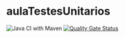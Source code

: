 # aulaTestesUnitarios
![Java CI with Maven](https://github.com/edimailzaProjects/aulaTestesUnitarios/workflows/Java%20CI%20with%20Maven/badge.svg)
[![Quality Gate Status](https://sonarcloud.io/api/project_badges/measure?project=edimailzaProjects_aulaTestesUnitarios&metric=alert_status)](https://sonarcloud.io/dashboard?id=edimailzaProjects_aulaTestesUnitarios)
